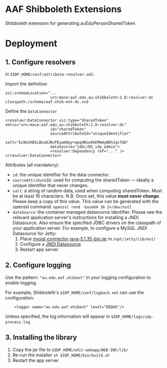 # AAF Shibboleth Extensions

Shibboleth extension for generating auEduPersonSharedToken.

# Deployment

## 1. Configure resolvers

in `$IDP_HOME/conf/attribute-resolver.xml`:

Import the definition
```
xsi:schemaLocation="...
                    urn:mace:aaf.edu.au:shibboleth:2.0:resolver:dc classpath:/schema/aaf-shib-ext-dc.xsd
```

Define the `DataConnector`
```
<resolver:DataConnector xsi:type="SharedToken" xmlns="urn:mace:aaf.edu.au:shibboleth:2.0:resolver:dc"
                    id="sharedToken"
                    sourceAttributeId="uniqueIdentifier"
                    salt="Ez8m1HDSLBxu0JNcPEywmOpy+apq4Niw9kEMmAyWbhJqcfAb"
                    dataSource="jdbc/DS_idp_admin">
                    <resolver:Dependency ref="..." />
</resolver:DataConnector>
``` 

Attributes (all mandatory):

- `id`: the unique identifier for the data connector.
- `sourceAttributeID`: used for computing the sharedToken — ideally a unique identifier that never changes.
- `salt`: a string of random data, used when computing sharedToken. Must be at least 16 characters. N.B. Once set, 
this value **must never change**. Please keep a copy of this value. This value can be generated with the openssl 
command: 
`openssl rand -base64 36 2>/dev/null`
- `dataSource`: the container managed datasource identifier. Please see the relevant application server's instructions 
for installing a JNDI Datasource. Also ensure the specified JDBC drivers on the classpath of your application server.
 For example, to configure a MySQL JNDI Datasource for Jetty:
    1. Place [mysql-connector-java-5.1.35-bin.jar](http://dev.mysql.com/get/Downloads/Connector-J/mysql-connector-java-5.1.35.tar.gz) in `/opt/jetty/lib/ext/`
    2. Configure a [JNDI Datasource](https://wiki.eclipse.org/Jetty/Howto/Configure_JNDI_Datasource)
    3. Restart app server

## 2. Configure logging

Use the pattern: `"au.edu.aaf.shibext"` in your logging configuration to enable logging.

For example, Shibboleth's `$IDP_HOME/conf/logback.xml` can use the configuration:
```
    <logger name="au.edu.aaf.shibext" level="DEBUG"/>
```
Unless specified, the log information will appear in `$IDP_HOME/logs/idp-process.log`.

## 3. Installing the library

1. Copy the jar file to `$IDP_HOME/edit-webapp/WEB-INF/lib/`
2. Re-run the installer `sh $IDP_HOME/bin/build.sh`
3. Restart the app server

